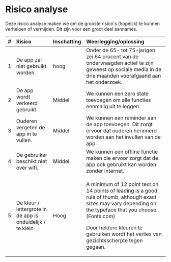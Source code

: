 # Risico analyse

Deze risico analyse maken we om de grooste risico's \(hopelijk\) te kunnen verhelpen of vermijden. Dit zijn voor een groot deel aannames. 

<table>
  <thead>
    <tr>
      <th style="text-align:left">#</th>
      <th style="text-align:left">Risico</th>
      <th style="text-align:left">Inschatting</th>
      <th style="text-align:left">Weerlegging/oplossing</th>
    </tr>
  </thead>
  <tbody>
    <tr>
      <td style="text-align:left">1</td>
      <td style="text-align:left">De app zal niet gebruikt worden.</td>
      <td style="text-align:left">hoog</td>
      <td style="text-align:left">Onder de 65- tot 75-jarigen zei 64 procent van de ondervraagden actief
        te zijn geweest op sociale media in de drie maanden voorafgaand aan het
        onderzoek.</td>
    </tr>
    <tr>
      <td style="text-align:left">2</td>
      <td style="text-align:left">De app wordt verkeerd gebruikt.</td>
      <td style="text-align:left">Middel</td>
      <td style="text-align:left">We kunnen een zero state toevoegen om alle functies eenmalig uit te leggen.</td>
    </tr>
    <tr>
      <td style="text-align:left">3</td>
      <td style="text-align:left">Ouderen vergeten de app in te vullen.</td>
      <td style="text-align:left">Middel</td>
      <td style="text-align:left">We kunnen een reminder aan de app toevoegen. Dit zorgt ervoor dat ouderen
        herinnerd worden aan het invullen van de app.</td>
    </tr>
    <tr>
      <td style="text-align:left">4</td>
      <td style="text-align:left">De gebruiker beschikt niet over wifi.</td>
      <td style="text-align:left">Middel</td>
      <td style="text-align:left">We kunnen een offline functie maken die ervoor zorgt dat de app ook gebruikt
        kan worden zonder internet.</td>
    </tr>
    <tr>
      <td style="text-align:left">5</td>
      <td style="text-align:left">De kleur / lettergrote in de app is onduidelijk / te klein</td>
      <td style="text-align:left">Hoog</td>
      <td style="text-align:left">
        <p>A minimum of 12 point text on 14 points of leading is a good rule of thumb,
          although exact sizes may vary depending on the typeface that you choose.
          (Fonts.com)</p>
        <p></p>
        <p>Door heldere kleuren te gebruiken wordt het verlies van gezichtsscherpte
          tegen gegaan.</p>
      </td>
    </tr>
  </tbody>
</table>